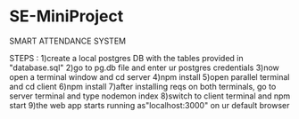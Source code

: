 # SE-MiniProject

SMART ATTENDANCE SYSTEM

STEPS : 
1)create a local postgres DB with the tables provided in "database.sql"
2)go to pg.db file and enter ur postgres credentials
3)now open a terminal window and cd server
4)npm install
5)open parallel terminal and cd client
6)npm install
7)after installing reqs on both terminals, go to server terminal and type nodemon index
8)switch to client terminal and npm start
9)the web app starts running as"localhost:3000" on ur default browser

